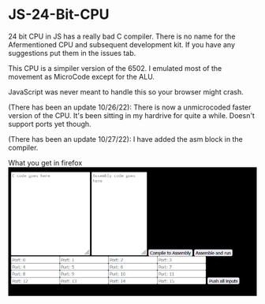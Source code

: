 # JS-24-Bit-CPU
24 bit CPU in JS has a really bad C compiler.
There is no name for the Afermentioned CPU and subsequent development kit. 
If you have any suggestions put them in the issues tab.

This CPU is a simpiler version of the 6502. I emulated most of the movement as MicroCode except for the ALU.

JavaScript was never meant to handle this so your browser might crash.

(There has been an update 10/26/22): There is now a unmicrocoded faster version of the CPU. It's been sitting in my hardrive for quite a while. Doesn't support ports yet though. 

(There has been an update 10/27/22): I have added the asm block in the compiler.



What you get in firefox
![image](https://raw.githubusercontent.com/Richard5656/JS-24-Bit-CPU/main/Enviroment.JPG)

